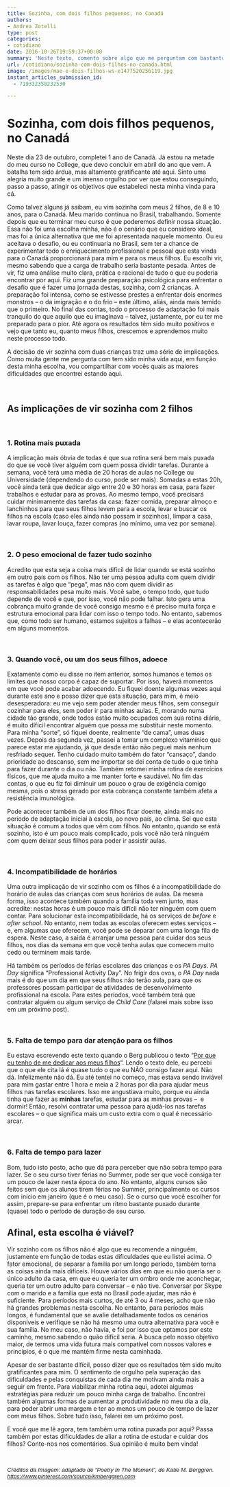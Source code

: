 ```yaml
---
title: Sozinha, com dois filhos pequenos, no Canadá
authors:
- Andrea Zotelli
type: post
categories:
- cotidiano
date: 2016-10-26T19:59:37+00:00
summary: 'Neste texto, comento sobre algo que me perguntam com bastante frequência: como tem sido minha experiência no Canadá, tendo vindo para cá, sozinha, com dois filhos em idade escolar. Não é uma escolha fácil, mas posso dizer que tem valido a pena. Neste primeiro post sobre o tema, vou falar das minhas principais dificuldades neste cenário. Num próximo post, falarei de algumas estratégias que adotei pra poder lidar com a pesada rotina.'
url: /cotidiano/sozinha-com-dois-filhos-no-canada.html
image: /images/mae-e-dois-filhos-ws-e1477520256119.jpg
instant_articles_submission_id:
  - 719332358232530

---
```

# Sozinha, com dois filhos pequenos, no Canadá

Neste dia 23 de outubro, completei 1 ano de Canadá. Já estou na metade do meu curso no College, que devo concluir em abril do ano que vem. A batalha tem sido árdua, mas altamente gratificante até aqui. Sinto uma alegria muito grande e um imenso orgulho por ver que estou conseguindo, passo a passo, atingir os objetivos que estabeleci nesta minha vinda para cá.

Como talvez alguns já saibam, eu vim sozinha com meus 2 filhos, de 8 e 10 anos, para o Canadá. Meu marido continua no Brasil, trabalhando. Somente depois que eu terminar meu curso é que poderemos definir nossa situação. Essa não foi uma escolha minha, não é o cenário que eu considero ideal, mas foi a única alternativa que me foi apresentada naquele momento. Ou eu aceitava o desafio, ou eu continuaria no Brasil, sem ter a chance de experimentar todo o enriquecimento profissional e pessoal que esta vinda para o Canadá proporcionará para mim e para os meus filhos. Eu escolhi vir, mesmo sabendo que a carga de trabalho seria bastante pesada. Antes de vir, fiz uma análise muito clara, prática e racional de tudo o que eu poderia encontrar por aqui. Fiz uma grande preparação psicológica para enfrentar o desafio que é fazer uma jornada destas, sozinha, com 2 crianças. A preparação foi intensa, como se estivesse prestes a enfrentar dois enormes monstros &#8211; o da imigração e o do frio – este último, aliás, ainda mais temido que o primeiro. No final das contas, todo o processo de adaptação foi mais tranquilo do que aquilo que eu imaginava – talvez, justamente, por eu ter me preparado para o pior. Até agora os resultados têm sido muito positivos e vejo que tanto eu, quanto meus filhos, crescemos e aprendemos muito neste processo todo.

A decisão de vir sozinha com duas crianças traz uma série de implicações. Como muita gente me pergunta com tem sido minha vida aqui, em função desta minha escolha, vou compartilhar com vocês quais as maiores dificuldades que encontrei estando aqui.

&nbsp;

## As implicações de vir sozinha com 2 filhos

&nbsp;

### 1. Rotina mais puxada

A implicação mais óbvia de todas é que sua rotina será bem mais puxada do que se você tiver alguém com quem possa dividir tarefas. Durante a semana, você terá uma média de 20 horas de aulas no College ou Universidade (dependendo do curso, pode ser mais). Somadas a estas 20h, você ainda terá que dedicar algo entre 20 e 30 horas em casa, para fazer trabalhos e estudar para as provas. Ao mesmo tempo, você precisará cuidar minimamente das tarefas da casa: fazer comida, preparar almoço e lanchinhos para que seus filhos levem para a escola, levar e buscar os filhos na escola (caso eles ainda não possam ir sozinhos), limpar a casa, lavar roupa, lavar louça, fazer compras (no mínimo, uma vez por semana).

&nbsp;

### 2. O peso emocional de fazer tudo sozinho

Acredito que esta seja a coisa mais difícil de lidar quando se está sozinho em outro país com os filhos. Não ter uma pessoa adulta com quem dividir as tarefas é algo que “pega”, mas não com quem dividir as responsabilidades pesa muito mais. Você sabe, o tempo todo, que tudo depende de você e que, por isso, você não pode falhar. Isto gera uma cobrança muito grande de você consigo mesmo e é preciso muita força e estrutura emocional para lidar com isso o tempo todo. No entanto, sabemos que, como todo ser humano, estamos sujeitos a falhas &#8211; e elas acontecerão em alguns momentos.

&nbsp;

### 3. Quando você, ou um dos seus filhos, adoece

Exatamente como eu disse no item anterior, somos humanos e temos os limites que nosso corpo é capaz de suportar. Por isso, haverá momentos em que você pode acabar adoecendo. Eu fiquei doente algumas vezes aqui durante este ano e posso dizer que esta situação, para mim, é meio desesperadora: eu me vejo sem poder atender meus filhos, sem conseguir cozinhar para eles, sem poder ir para minhas aulas. E, morando numa cidade tão grande, onde todos estão muito ocupados com sua rotina diária, é muito difícil encontrar alguém que possa me substituir neste momento. Para minha “sorte”, só fiquei doente, realmente “de cama”, umas duas vezes. Depois da segunda vez, passei a tomar um complexo vitamínico que parece estar me ajudando, já que desde então não peguei mais nenhum resfriado sequer. Tenho cuidado muito também do fator “cansaço”, dando prioridade ao descanso, sem me importar se dei conta de tudo o que tinha para fazer durante o dia ou não. Também retomei minha rotina de exercícios físicos, que me ajuda muito a me manter forte e saudável. No fim das contas, o que eu fiz foi diminuir um pouco o grau de exigência comigo mesma, pois o stress gerado por esta cobrança constante também afeta a resistência imunológica.

Pode acontecer também de um dos filhos ficar doente, ainda mais no período de adaptação inicial à escola, ao novo país, ao clima. Sei que esta situação é comum a todos que vêm com filhos. No entanto, quando se está sozinho, isto é um pouco mais complicado, pois você não terá ninguém com quem deixar seus filhos para poder ir assistir aulas.

&nbsp;

### 4. Incompatibilidade de horários

Uma outra implicação de vir sozinho com os filhos é a incompatibilidade do horário de aulas das crianças com seus horários de aulas. Da mesma forma, isso acontece também quando a família toda vem junto, mas acredite: nestas horas é um pouco mais difícil não ter ninguém com quem contar. Para solucionar esta incompatibilidade, há os serviços de _before_ e _after school_. No entanto, nem todas as escolas oferecem estes serviços – e, em algumas que oferecem, você pode se deparar com uma longa fila de espera. Neste caso, a saída é arranjar uma pessoa para cuidar dos seus filhos, nos dias da semana em que você tenha aulas que comecem muito cedo ou terminem mais tarde.

Há também os períodos de férias escolares das crianças e os _PA Days_. _PA Day_ significa “Professional Activity Day”. No frigir dos ovos, o _PA Day_ nada mais é do que um dia em que seus filhos não terão aula, para que os professores possam participar de atividades de desenvolvimento profissional na escola. Para estes períodos, você também terá que contratar alguém ou algum serviço de _Child Care_ (falarei mais sobre isso em um próximo post).

&nbsp;

### 5. Falta de tempo para dar atenção para os filhos

Eu estava escrevendo este texto quando o Berg publicou o texto “[Por que eu tenho de me dedicar aos meus filhos][1]&#8220;. Lendo o texto dele, eu percebi que o que ele cita lá é quase tudo o que eu NÃO consigo fazer aqui. Não dá. Infelizmente não dá. Eu até tentei no começo, mas estava sendo inviável para mim gastar entre 1 hora e meia a 2 horas por dia para ajudar meus filhos nas tarefas escolares. Isso me angustiava muito, porque eu ainda tinha que fazer as **minhas** tarefas, estudar para as minhas provas &#8211;  e dormir! Então, resolvi contratar uma pessoa para ajudá-los nas tarefas escolares – o que significa mais um custo extra com o qual é necessário arcar.

&nbsp;

### 6. Falta de tempo para lazer

Bom, tudo isto posto, acho que dá para perceber que não sobra tempo para lazer. Se o seu curso tiver férias no Summer, pode ser que você consiga ter um pouco de lazer nesta época do ano. No entanto, alguns cursos são feitos sem que os alunos tirem férias no Summer, principalmente os cursos com início em janeiro (que é o meu caso). Se o curso que você escolher for assim, prepare-se para enfrentar um ritmo bastante puxado durante (quase) todo o período de duração de seu curso.

## Afinal, esta escolha é viável?

Vir sozinho com os filhos não é algo que eu recomende a ninguém, justamente em função de todas estas dificuldades que eu listei acima. O fator emocional, de separar a família por um longo período, também torna as coisas ainda mais difíceis. Houve vários dias em que eu não queria ser o único adulto da casa, em que eu queria ter um ombro onde me aconchegar, queria ter um outro adulto para conversar &#8211; e não tive. Conversar por Skype com o marido e a família que está no Brasil pode ajudar, mas não é suficiente. Para períodos mais curtos, de até 3 ou 4 meses, acho que não há grandes problemas nesta escolha. No entanto, para períodos mais longos, é fundamental que se avalie detalhadamente todos os cenários disponíveis e verifique se não há mesmo uma outra alternativa para você e sua família. No meu caso, não havia, e foi por isso que optamos por este caminho, mesmo sabendo o quão difícil seria. A busca pelo nosso objetivo maior, de termos uma vida futura mais compatível com nossos valores e princípios, é o que me mantém firme nesta caminhada.

Apesar de ser bastante difícil, posso dizer que os resultados têm sido muito gratificantes para mim. O sentimento de orgulho pela superação das dificuldades e pelas conquistas de cada dia me motivam ainda mais a seguir em frente. Para viabilizar minha rotina aqui, adotei algumas estratégias para reduzir um pouco minha carga de trabalho. Encontrei também algumas formas de aumentar a produtividade no meu dia a dia, para poder abrir uma margem e ter ao menos um pouco de tempo de lazer com meus filhos. Sobre tudo isso, falarei em um próximo post.

E você que me lê agora, tem também uma rotina puxada por aqui? Passa também por estas dificuldades de aliar a rotina de estudar e cuidar dos filhos? Conte-nos nos comentários. Sua opinião é muito bem vinda!

&nbsp;

<span style="font-size: 10pt;font-family: arial, helvetica, sans-serif"><em>Créditos da Imagem: adaptado de &#8220;Poetry In The Moment&#8221;, de Katie M. Berggren. https://www.pinterest.com/source/kmberggren.com</em></span>

 [1]: http://www.canadaagora.com/berg/dedicar-tempo-aos-filhos.html